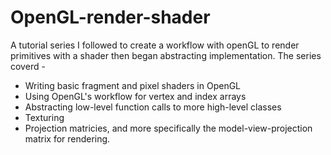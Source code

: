 # OpenGL-render-shader
A tutorial series I followed to create a workflow with openGL to render primitives with a shader then began abstracting implementation. 
The series coverd -

* Writing basic fragment and pixel shaders in OpenGL
* Using OpenGL's workflow for vertex and index arrays
* Abstracting low-level function calls to more high-level classes
* Texturing 
* Projection matricies, and more specifically the model-view-projection matrix for rendering.
